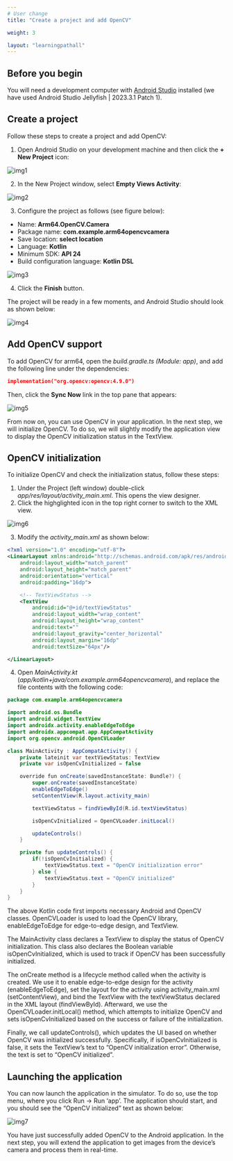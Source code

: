 ```yaml
---
# User change
title: "Create a project and add OpenCV"

weight: 3

layout: "learningpathall"
---
```

## Before you begin
You will need a development computer with [Android Studio](https://developer.android.com/studio) installed (we have used Android Studio Jellyfish | 2023.3.1 Patch 1). 

## Create a project
Follow these steps to create a project and add OpenCV:

1. Open Android Studio on your development machine and then click the **+ New Project** icon:

![img1](Figures/01.png)

2. In the New Project window, select **Empty Views Activity**:

![img2](Figures/02.png)

3. Configure the project as follows (see figure below):
- Name: **Arm64.OpenCV.Camera**
- Package name: **com.example.arm64opencvcamera**
- Save location: **select location**
- Language: **Kotlin**
- Minimum SDK: **API 24**
- Build configuration language: **Kotlin DSL**

![img3](Figures/03.png)

4. Click the **Finish** button. 

The project will be ready in a few moments, and Android Studio should look as shown below:

![img4](Figures/04.png)

## Add OpenCV support
To add OpenCV for arm64, open the *build.gradle.ts (Module: app)*, and add the following line under the dependencies:

```JSON
implementation("org.opencv:opencv:4.9.0")
```

Then, click the **Sync Now** link in the top pane that appears:

![img5](Figures/05.png)

From now on, you can use OpenCV in your application. In the next step, we will initialize OpenCV. To do so, we will slightly modify the application view to display the OpenCV initialization status in the TextView.

## OpenCV initialization
To initialize OpenCV and check the initialization status, follow these steps:
1. Under the Project (left window) double-click *app/res/layout/activity_main.xml*. This opens the view designer. 
2. Click the highglighted icon in the top right corner to switch to the XML view.

![img6](Figures/06.png)

3. Modify the *activity_main.xml* as shown below:

```XML
<?xml version="1.0" encoding="utf-8"?>
<LinearLayout xmlns:android="http://schemas.android.com/apk/res/android"
    android:layout_width="match_parent"
    android:layout_height="match_parent"
    android:orientation="vertical"
    android:padding="16dp">

    <!-- TextViewStatus -->
    <TextView
        android:id="@+id/textViewStatus"
        android:layout_width="wrap_content"
        android:layout_height="wrap_content"
        android:text=""
        android:layout_gravity="center_horizontal"
        android:layout_margin="16dp"
        android:textSize="64px"/>

</LinearLayout>
```

4. Open *MainActivity.kt* (*app/kotlin+java/com.example.arm64opencvcamera*), and replace the file contents with the following code:

```java
package com.example.arm64opencvcamera

import android.os.Bundle
import android.widget.TextView
import androidx.activity.enableEdgeToEdge
import androidx.appcompat.app.AppCompatActivity
import org.opencv.android.OpenCVLoader

class MainActivity : AppCompatActivity() {
    private lateinit var textViewStatus: TextView
    private var isOpenCvInitialized = false

    override fun onCreate(savedInstanceState: Bundle?) {
        super.onCreate(savedInstanceState)
        enableEdgeToEdge()
        setContentView(R.layout.activity_main)

        textViewStatus = findViewById(R.id.textViewStatus)

        isOpenCvInitialized = OpenCVLoader.initLocal()

        updateControls()
    }

    private fun updateControls() {
        if(!isOpenCvInitialized) {
            textViewStatus.text = "OpenCV initialization error"
        } else {
            textViewStatus.text = "OpenCV initialized"
        }
    }
}
```

The above Kotlin code first imports necessary Android and OpenCV classes. OpenCVLoader is used to load the OpenCV library, enableEdgeToEdge for edge-to-edge design, and TextView.

The MainActivity class declares a TextView to display the status of OpenCV initialization. This class also declares the Boolean variable isOpenCvInitialized, which is used to track if OpenCV has been successfully initialized.

The onCreate method is a lifecycle method called when the activity is created. We use it to enable edge-to-edge design for the activity (enableEdgeToEdge), set the layout for the activity using activity_main.xml (setContentView), and bind the TextView with the textViewStatus declared in the XML layout (findViewById). Afterward, we use the OpenCVLoader.initLocal() method, which attempts to initialize OpenCV and sets isOpenCvInitialized based on the success or failure of the initialization.

Finally, we call updateControls(), which updates the UI based on whether OpenCV was initialized successfully. Specifically, if isOpenCvInitialized is false, it sets the TextView’s text to “OpenCV initialization error”. Otherwise, the text is set to “OpenCV initialized”.

## Launching the application
You can now launch the application in the simulator. To do so, use the top menu, where you click Run -> Run ‘app’. The application should start, and you should see the “OpenCV initialized” text as shown below:

![img7](Figures/07.png)

You have just successfully added OpenCV to the Android application. In the next step, you will extend the application to get images from the device’s camera and process them in real-time.